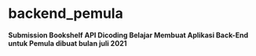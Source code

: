 # backend_pemula
**Submission Bookshelf API Dicoding Belajar Membuat Aplikasi Back-End untuk Pemula dibuat bulan juli 2021**
